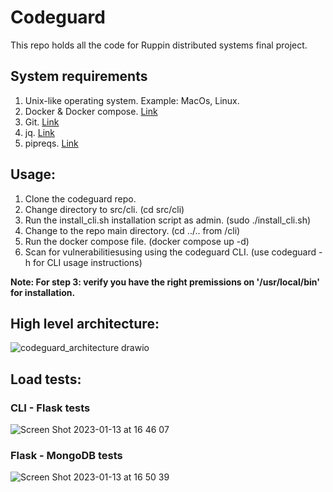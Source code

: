 # Codeguard

This repo holds all the code for Ruppin distributed systems final project.

## System requirements

1. Unix-like operating system. Example: MacOs, Linux.
2. Docker & Docker compose. [Link](https://www.docker.com/)
3. Git. [Link](https://git-scm.com/)
4. jq. [Link](https://stedolan.github.io/jq/)
5. pipreqs. [Link](https://pypi.org/project/pipreqs/)

## Usage:

1. Clone the codeguard repo.
2. Change directory to src/cli. (cd src/cli)
3. Run the install_cli.sh installation script as admin. (sudo ./install_cli.sh)
4. Change to the repo main directory. (cd ../.. from /cli)
5. Run the docker compose file. (docker compose up -d)
6. Scan for vulnerabilitiesusing using the codeguard CLI. (use codeguard -h for CLI usage instructions)

**Note: For step 3: verify you have the right premissions on '/usr/local/bin' for installation.**

## High level architecture:

![codeguard_architecture drawio](https://user-images.githubusercontent.com/82441934/212345554-3bbc447b-aba6-43d0-97dc-394be4f5eda2.png)

## Load tests:
### CLI - Flask tests
![Screen Shot 2023-01-13 at 16 46 07](https://user-images.githubusercontent.com/82441934/212347910-ce986685-27a0-4adc-996c-18a96cfea301.png)
### Flask - MongoDB tests
![Screen Shot 2023-01-13 at 16 50 39](https://user-images.githubusercontent.com/82441934/212348908-71b210d0-336f-46be-9a98-cb4ba36f4243.png)

